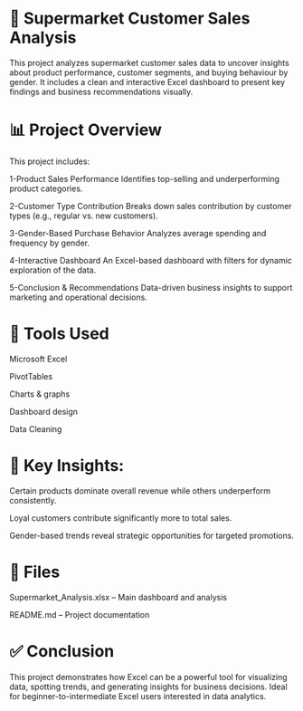 # 🛒 Supermarket Customer Sales Analysis #
This project analyzes supermarket customer sales data to uncover insights about product performance, customer segments, and buying behaviour by gender. It includes a clean and interactive Excel dashboard to present key findings and business recommendations visually.

# 📊 Project Overview #
This project includes:

1-Product Sales Performance
Identifies top-selling and underperforming product categories.

2-Customer Type Contribution
Breaks down sales contribution by customer types (e.g., regular vs. new customers).

3-Gender-Based Purchase Behavior
Analyzes average spending and frequency by gender.

4-Interactive Dashboard
An Excel-based dashboard with filters for dynamic exploration of the data.

5-Conclusion & Recommendations
Data-driven business insights to support marketing and operational decisions.

# 🧰 Tools Used #
Microsoft Excel

PivotTables

Charts & graphs

Dashboard design

Data Cleaning 

# 📌 Key Insights:

Certain products dominate overall revenue while others underperform consistently.

Loyal customers contribute significantly more to total sales.

Gender-based trends reveal strategic opportunities for targeted promotions.

# 📁 Files
Supermarket_Analysis.xlsx – Main dashboard and analysis

README.md – Project documentation

# ✅ Conclusion
This project demonstrates how Excel can be a powerful tool for visualizing data, spotting trends, and generating insights for business decisions. Ideal for beginner-to-intermediate Excel users interested in data analytics.

